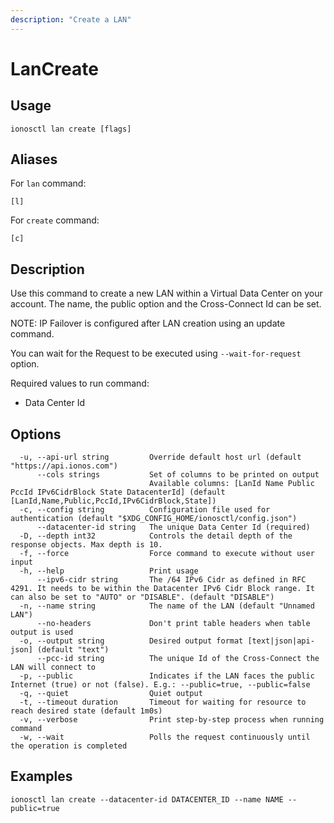```yaml
---
description: "Create a LAN"
---
```


# LanCreate

## Usage

```text
ionosctl lan create [flags]
```

## Aliases

For `lan` command:

```text
[l]
```

For `create` command:

```text
[c]
```

## Description

Use this command to create a new LAN within a Virtual Data Center on your account. The name, the public option and the Cross-Connect Id can be set.

NOTE: IP Failover is configured after LAN creation using an update command.

You can wait for the Request to be executed using `--wait-for-request` option.

Required values to run command:

* Data Center Id

## Options

```text
  -u, --api-url string         Override default host url (default "https://api.ionos.com")
      --cols strings           Set of columns to be printed on output 
                               Available columns: [LanId Name Public PccId IPv6CidrBlock State DatacenterId] (default [LanId,Name,Public,PccId,IPv6CidrBlock,State])
  -c, --config string          Configuration file used for authentication (default "$XDG_CONFIG_HOME/ionosctl/config.json")
      --datacenter-id string   The unique Data Center Id (required)
  -D, --depth int32            Controls the detail depth of the response objects. Max depth is 10.
  -f, --force                  Force command to execute without user input
  -h, --help                   Print usage
      --ipv6-cidr string       The /64 IPv6 Cidr as defined in RFC 4291. It needs to be within the Datacenter IPv6 Cidr Block range. It can also be set to "AUTO" or "DISABLE". (default "DISABLE")
  -n, --name string            The name of the LAN (default "Unnamed LAN")
      --no-headers             Don't print table headers when table output is used
  -o, --output string          Desired output format [text|json|api-json] (default "text")
      --pcc-id string          The unique Id of the Cross-Connect the LAN will connect to
  -p, --public                 Indicates if the LAN faces the public Internet (true) or not (false). E.g.: --public=true, --public=false
  -q, --quiet                  Quiet output
  -t, --timeout duration       Timeout for waiting for resource to reach desired state (default 1m0s)
  -v, --verbose                Print step-by-step process when running command
  -w, --wait                   Polls the request continuously until the operation is completed
```

## Examples

```text
ionosctl lan create --datacenter-id DATACENTER_ID --name NAME --public=true
```

